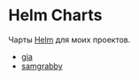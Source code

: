 # Helm Charts

Чарты [Helm](https://helm.sh/) для моих проектов.

* [gia](charts/gia)
* [samgrabby](charts/samgrabby)
